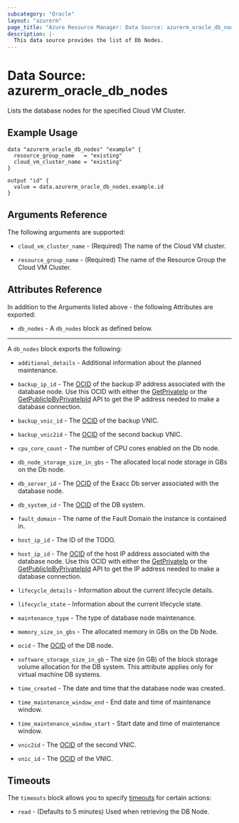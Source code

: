 ```yaml
---
subcategory: "Oracle"
layout: "azurerm"
page_title: "Azure Resource Manager: Data Source: azurerm_oracle_db_nodes"
description: |-
  This data source provides the list of Db Nodes.
---
```


# Data Source: azurerm_oracle_db_nodes

Lists the database nodes for the specified Cloud VM Cluster.

## Example Usage

```hcl
data "azurerm_oracle_db_nodes" "example" {
  resource_group_name   = "existing"
  cloud_vm_cluster_name = "existing"
}

output "id" {
  value = data.azurerm_oracle_db_nodes.example.id
}
```

## Arguments Reference

The following arguments are supported:

* `cloud_vm_cluster_name` - (Required) The name of the Cloud VM cluster.

* `resource_group_name` - (Required) The name of the Resource Group the Cloud VM Cluster.

## Attributes Reference

In addition to the Arguments listed above - the following Attributes are exported: 

* `db_nodes` - A `db_nodes` block as defined below.

---

A `db_nodes` block exports the following:

* `additional_details` - Additional information about the planned maintenance.

* `backup_ip_id` - The [OCID](https://docs.cloud.oracle.com/iaas/Content/General/Concepts/identifiers.htm) of the backup IP address associated with the database node. Use this OCID with either the [GetPrivateIp](https://docs.cloud.oracle.com/iaas/api/#/en/iaas/20160918/PrivateIp/GetPrivateIp) or the [GetPublicIpByPrivateIpId](https://docs.cloud.oracle.com/iaas/api/#/en/iaas/20160918/PublicIp/GetPublicIpByPrivateIpId) API to get the IP address needed to make a database connection.

* `backup_vnic_id` - The [OCID](https://docs.cloud.oracle.com/iaas/Content/General/Concepts/identifiers.htm) of the backup VNIC.

* `backup_vnic2id` - The [OCID](https://docs.cloud.oracle.com/iaas/Content/General/Concepts/identifiers.htm) of the second backup VNIC.

* `cpu_core_count` - The number of CPU cores enabled on the Db node.

* `db_node_storage_size_in_gbs` - The allocated local node storage in GBs on the Db node.

* `db_server_id` - The [OCID](https://docs.cloud.oracle.com/iaas/Content/General/Concepts/identifiers.htm) of the Exacc Db server associated with the database node.

* `db_system_id` - The [OCID](https://docs.cloud.oracle.com/iaas/Content/General/Concepts/identifiers.htm) of the DB system.

* `fault_domain` - The name of the Fault Domain the instance is contained in.

* `host_ip_id` - The ID of the TODO.

* `host_ip_id` - The [OCID](https://docs.cloud.oracle.com/iaas/Content/General/Concepts/identifiers.htm) of the host IP address associated with the database node. Use this OCID with either the  [GetPrivateIp](https://docs.cloud.oracle.com/iaas/api/#/en/iaas/20160918/PrivateIp/GetPrivateIp) or the [GetPublicIpByPrivateIpId](https://docs.cloud.oracle.com/iaas/api/#/en/iaas/20160918/PublicIp/GetPublicIpByPrivateIpId) API to get the IP address  needed to make a database connection.

* `lifecycle_details` - Information about the current lifecycle details.

* `lifecycle_state` - Information about the current lifecycle state.

* `maintenance_type` - The type of database node maintenance.

* `memory_size_in_gbs` - The allocated memory in GBs on the Db Node.

* `ocid` - The [OCID](https://docs.oracle.com/en-us/iaas/Content/General/Concepts/identifiers.htm) of the DB node.

* `software_storage_size_in_gb` - The size (in GB) of the block storage volume allocation for the DB system. This attribute applies only for virtual machine DB systems.

* `time_created` - The date and time that the database node was created.

* `time_maintenance_window_end` - End date and time of maintenance window.

* `time_maintenance_window_start` - Start date and time of maintenance window.

* `vnic2id` - The [OCID](https://docs.cloud.oracle.com/iaas/Content/General/Concepts/identifiers.htm) of the second VNIC.

* `vnic_id` - The [OCID](https://docs.cloud.oracle.com/iaas/Content/General/Concepts/identifiers.htm) of the VNIC.

## Timeouts

The `timeouts` block allows you to specify [timeouts](https://www.terraform.io/language/resources/syntax#operation-timeouts) for certain actions:

* `read` - (Defaults to 5 minutes) Used when retrieving the DB Node.
